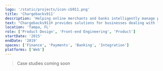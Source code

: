 ```yaml
---
logo: '/static/projects/icon-cb911.png'
title: 'Chargebacks911'
description: 'Helping online merchants and banks intelligently manage payment disputes'
text: "Chargebacks911® provides solutions for businesses dealing with falsely protested credit card charges by intelligently managing payment disputes. I was hired as the first designer on Chargebacks911's product team, juggling between a role as the designer on the marketing team and the sole designer on our application development team (30+ developers)."
location: 'Tampa, FL'
role: ['Product Design', 'Front-end Engineering', 'Product']
startDate: '2015'
endDate: '2019'
spaces: ['Finance', 'Payments', 'Banking', 'Integration']
platforms: ['Web']
---
```


> Case studies coming soon